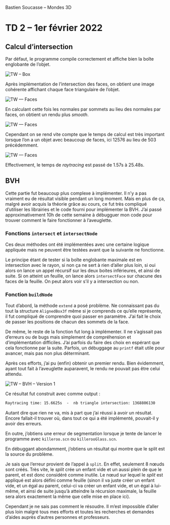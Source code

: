 Bastien Soucasse – Mondes 3D

# TD 2 – 1er février 2022

## Calcul d’intersection

Par défaut, le programme compile correctement et affiche bien la boîte englobante de l’objet.

![TW – Box](renderings/tw_box.png)

Après implémentation de l’intersection des faces, on obtient une image cohérente affichant chaque face triangulaire de l’objet.

![TW — Faces](renderings/tw_normales_faces.png)

En calculant cette fois les normales par sommets au lieu des normales par faces, on obtient un rendu plus _smooth_.

![TW — Faces](renderings/tw_normales_sommets_tw503.png)

Cependant on se rend vite compte que le temps de calcul est très important lorsque l’on a un objet avec beaucoup de faces, ici 12576 au lieu de 503 précédemment.

![TW — Faces](renderings/tw_normales_sommets_tw.png)

Effectivement, le temps de _raytracing_ est passé de 1.57s à 25.48s.

## BVH

Cette partie fut beaucoup plus complexe à implémenter. Il n’y a pas vraiment eu de résultat visible pendant un long moment. Mais en plus de ça, malgré avoir acquis la théorie grâce au cours, ce fut très compliqué d’utiliser les librairies et le code fourni pour implémenter la BVH. J’ai passé approximativement 10h de cette semaine à débugguer mon code pour trouver comment le faire fonctionner à l’aveuglette.

### Fonctions `intersect` et `intersectNode`

Ces deux méthodes ont été implémentées avec une certaine logique appliquée mais ne peuvent être testées avant que la suivante ne fonctionne.

Le principe étant de tester si la boîte englobante maximale est en intersection avec le rayon, si non ça ne sert à rien d’aller plus loin, si oui alors on lance un appel récursif sur les deux boites inférieures, et ainsi de suite. Si on atteint un feuille, on lance alors `intersectFace` sur chacune des faces de la feuille. On peut alors voir s’il y a intersection ou non. 

### Fonction `buildNode`

Tout d’abord, la méthode `extend` a posé problème. Ne connaissant pas du tout la structure `AlignedBox3f` même si je comprends ce qu’elle représente, il fut compliqué de comprendre quoi passer en paramètre. J’ai fait le choix de passer les positions de chacun des sommets de la face.

De même, le reste de la fonction fut long à implémenter. Il ne s’agissait pas d’erreurs ou de bugs mais simplement de compréhension et d’implémentation difficiles. J’ai parfois du faire des choix en espérant que cela fonctionne par la suite. Parfois, un débuggage au `printf` était utile pour avancer, mais pas non plus déterminant.

Après ces efforts, j’ai pu (enfin) obtenir un premier rendu. Bien évidemment, ayant tout fait à l’aveuglette auparavent, le rendu ne pouvait pas être celui attendu.

![TW – BVH – Version 1](renderings/tw_bvh_1.png)

Ce résultat fut construit avec comme output :

```txt
Raytracing time: 15.6625s  -  nb triangle intersection: 1368806130
```

Autant dire que rien ne va, mis à part que j’ai réussi à avoir un résultat. Encore fallait-il trouver où, dans tout ce qui a été implémenté, pouvait-il y avoir des erreurs.

En outre, j’obtiens une erreur de segmentation lorsque je tente de lancer le programme avec `killeroo.scn` ou `killerooGlass.scn`.

En débuggant abondamment, j’obtiens un résultat qui montre que le split est la source du problème.

Je sais que l’erreur provient de l’appel à `split`. En effet, seulement 8 nœuds sont créés. Très vite, le _split_ crée un enfant vide et un aussi plein de que le parent, et est donc considéré comme inutile. Le nœud sur lequel le _split_ est appliqué est alors défini comme feuille (sinon il va juste créer un enfant vide, et un égal au parent, celui-ci va créer un enfant vide, et un égal à lui-même, et ainsi de suite jusqu’à atteindre la récursion maximale, la feuille sera alors exactement la même que celle mise en place ici).

Cependant je ne sais pas comment le résoudre. Il m’est impossible d’aller plus loin malgré tous mes efforts et toutes les recherches et demandes d’aides auprès d’autres personnes et professeurs.

